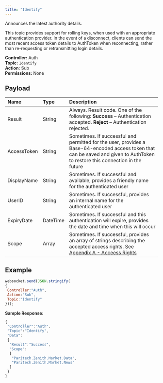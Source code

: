```yaml
---
title: "Identify"
---
```


Announces the latest authority details.

This topic provides support for rolling keys, when used with an appropriate authentication provider. In the event of a disconnect, clients can send the most recent access token details to AuthToken when reconnecting, rather than re-requesting or retransmitting login details.

**Controller:** Auth\
**Topic:** `Identify`\
**Action:** Sub\
**Permissions:** None

## Payload

| **Name** | **Type** | **Description** |
| :--- | :--- | :--- |
| Result | String | Always. Result code. One of the following: **Success** – Authentication accepted. **Reject** – Authentication rejected. |
| AccessToken | String | Sometimes. If successful and permitted for the user, provides a Base-64-encoded access token that can be saved and given to AuthToken to restore this connection in the future |
| DisplayName | String | Sometimes. If successful and available, provides a friendly name for the authenticated user |
| UserID | String | Sometimes. If successful, provides an internal name for the authenticated user |
| ExpiryDate | DateTime | Sometimes. If successful and this authentication will expire, provides the date and time when this will occur |
| Scope | Array | Sometimes. If successful, provides an array of strings describing the accepted access rights. See [Appendix A - Acceess Rights](../../../appendices/a-access-rights/) |

## Example

```javascript
websocket.send(JSON.stringify(
{
 Controller:"Auth",
 Action:"Sub",
 Topic:"Identify"
}));
```

**Sample Response:**

```javascript
{
 "Controller":"Auth",
 "Topic":"Identify",
 "Data":
 {
  "Result":"Success",
  "Scope":
  [
   "Paritech.Zenith.Market.Data",
   "Paritech.Zenith.Market.News"
  ]
 }
}
```

